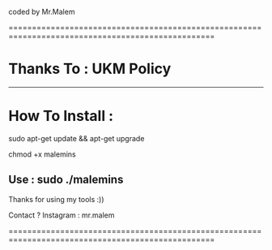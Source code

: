 
coded by Mr.Malem

==================================================================================================

# Thanks To : UKM Policy
-----------------------------------------------------------------------

# How To Install :

sudo apt-get update && apt-get upgrade

chmod +x malemins



Use : sudo ./malemins
-----------------------------------------------------------------------
Thanks for using my tools :))


Contact ?
Instagram   : mr.malem

==================================================================================================
